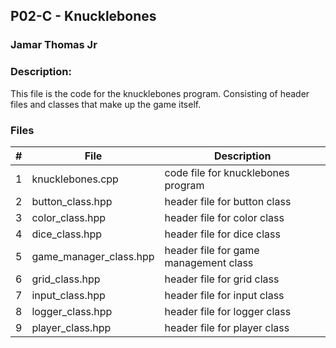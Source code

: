## P02-C - Knucklebones 
### Jamar Thomas Jr
### Description:

This file is the code for the knucklebones program. Consisting of header files and classes that make up the game itself.
### Files

|   #   | File                   | Description                                            |
| :---: | ---------------------- | ------------------------------------------------------ |
|   1   | knucklebones.cpp       | code file for knucklebones program                     |
|   2   | button_class.hpp       | header file for button class                           |
|   3   | color_class.hpp        | header file for color  class                           |
|   4   | dice_class.hpp         | header file for dice class                             |
|   5   | game_manager_class.hpp | header file for game management class                  |
|   6   | grid_class.hpp         | header file for grid class                             |
|   7   | input_class.hpp        | header file for input class                            |
|   8   | logger_class.hpp       | header file for logger class                           |
|   9   | player_class.hpp       | header file for player class                           |

